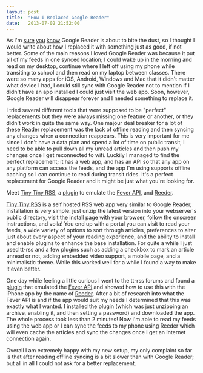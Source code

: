 ```yaml
---
layout: post
title:  "How I Replaced Google Reader"
date:   2013-07-02 21:52:00
---
```


As I'm [sure](http://lifehacker.com/google-reader-is-shutting-down-here-are-the-best-alter-5990456) [you](http://mashable.com/2013/07/01/google-reader-final-countdown/) [know](http://www.huffingtonpost.com/2013/07/01/google-reader-shut-down_n_3518733.html) Google Reader is about to bite the dust, so I thought I would write about how I replaced it with something just as good, if not better. Some of the main reasons I loved Google Reader was because it put all of my feeds in one synced location; I could wake up in the morning and read on my desktop, continue where I left off using my phone while transiting to school and then read on my laptop between classes. There were so many apps for iOS, Android, Windows and Mac that it didn't matter what device I had, I could still sync with Google Reader not to mention if I didn't have an app installed I could just visit the web app. Soon, however, Google Reader will disappear forever and I needed something to replace it.

I tried several different tools that were supposed to be "perfect" replacements but they were always missing one feature or another, or they didn't work in quite the same way. One majour deal breaker for a lot of these Reader replacement was the lack of offline reading and then syncing any changes when a connection reappears. This is very important for me since I don't have a data plan and spend a lot of time on public transit, I need to be able to pull down all my unread articles and then push my changes once I get reconnected to wifi. Luckily I managed to find the perfect replacement; it has a web app, and has an API so that any app on any platform can access the feeds, and the app I'm using supports offline caching so I can continue to read during transit rides. It's a perfect replacement for Google Reader and it might be just what you're looking for.

Meet [Tiny Tiny RSS](http://tt-rss.org), a [plugin](http://tt-rss.org/forum/viewtopic.php?f=22&t=1981) to emulate the [Fever API](http://www.feedafever.com/api), and [Reeder](http://reederapp.com/).

<!--more-->

[Tiny Tiny RSS](http://tt-rss.org) is a self hosted RSS web app very similar to Google Reader, installation is very simple: just unzip the latest version into your webserver's public directory, visit the install page with your browser, follow the onscreen instructions, and voila! You end up with a portal you can visit to read your feeds, a wide variety of options to sort through articles, preferences to alter just about every aspect of your reading experience, and the ability to install and enable plugins to enhance the base installation. For quite a while I just used tt-rss and a few plugins such as adding a checkbox to mark an article unread or not, adding embedded video support, a mobile page, and a minimalistic theme. While this worked well for a while I found a way to make it even better.

One day while feeling a little curious I went to the tt-rss forums and found a [plugin](http://tt-rss.org/forum/viewtopic.php?f=22&t=1981) that emulated the [Fever API](http://www.feedafever.com/api) and showed how to use this with the iPhone app by the name of [Reeder](http://reederapp.com/). After a bit of research into what the Fever API is and if the app would suit my needs I determined that this was exactly what I wanted. I installed the plugin (which was just unzipping an archive, enabling it, and then setting a password) and downloaded the app. The whole process took less than 2 minutes! Now I'm able to read my feeds using the web app or I can sync the feeds to my phone using Reeder which will even cache the articles and sync the changes once I get an Internet connection again.

Overall I am extremely happy with my new setup, my only complaint so far is that after reading offline syncing is a bit slower than with Google Reader; but all in all I could not ask for a better replacement.

